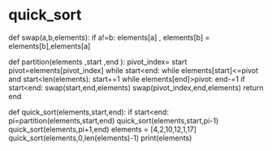 # quick_sort
def swap(a,b,elements):
    if a!=b:
        elements[a] , elements[b] = elements[b],elements[a]
        
def partition(elements ,start ,end ):
    pivot_index= start
    pivot=elements[pivot_index]
    while start<end:
        while elements[start]<=pivot and start<len(elements):
            start+=1
        while elements[end]>pivot:
            end-=1
        if start<end:
            swap(start,end,elements)
    swap(pivot_index,end,elements)
    return end
        
def quick_sort(elements,start,end):
    if start<end:
        pi=partition(elements,start,end)
        quick_sort(elements,start,pi-1)
        quick_sort(elements,pi+1,end)
elements = [4,2,10,12,1,17]
quick_sort(elements,0,len(elements)-1)
print(elements)

